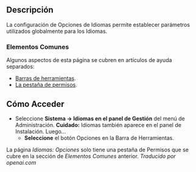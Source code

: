 <!-- Filename: Help4.x:Languages:_Options  / Display title: Langues : Options -->

## Descripción

La configuración de Opciones de Idiomas permite establecer parámetros utilizados globalmente para los Idiomas.

### Elementos Comunes

Algunos aspectos de esta página se cubren en artículos de ayuda separados:

* [Barras de herramientas](jdocmanual?article=help/common-elements/toolbars).
* [La pestaña de permisos](jdocmanual?article=help/common-elements/edit-permissions).

## Cómo Acceder

- Seleccione **Sistema → Idiomas en el panel de Gestión** del
  menú de Administración. **Cuidado:** Idiomas también aparece en el panel de Instalación. Luego...
  - **Seleccione** el botón Opciones en la Barra de Herramientas.

La página *Idiomas: Opciones* solo tiene una pestaña de Permisos que se cubre en la
sección de *Elementos Comunes* anterior.
*Traducido por openai.com*

